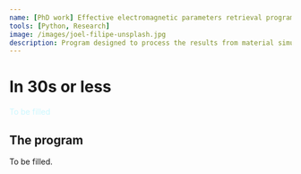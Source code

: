 ```yaml
---
name: [PhD work] Effective electromagnetic parameters retrieval program
tools: [Python, Research]
image: /images/joel-filipe-unsplash.jpg
description: Program designed to process the results from material simulations (such as CST Microwave Studio) and extract the material's effective parameters (permittivity, permeability...).
---
```


# In 30s or less
<div style="color: #CCF7FE">
To be filled
</div>

## The program

To be filled.
